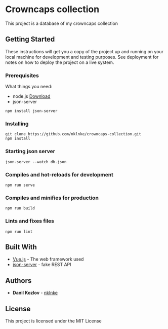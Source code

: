# Crowncaps collection

This project is a database of my crowncaps collection

## Getting Started

These instructions will get you a copy of the project up and running on your local machine for development and testing purposes. See deployment for notes on how to deploy the project on a live system.

### Prerequisites

What things you need:
- node.js [Download](https://nodejs.org/)
- json-server
```
npm install json-server
```

### Installing

```
git clone https://github.com/nklnke/crowncaps-collection.git
npm install
```

### Starting json server
```
json-server --watch db.json
```

### Compiles and hot-reloads for development
```
npm run serve
```

### Compiles and minifies for production
```
npm run build
```

### Lints and fixes files
```
npm run lint
```

## Built With

* [Vue.js](https://vuejs.org/) - The web framework used
* [json-server](https://github.com/typicode/json-server) - fake REST API

## Authors

* **Danil Kozlov** - [nklnke](https://github.com/nklnke)

## License

This project is licensed under the MIT License
